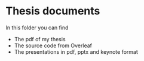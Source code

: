 # Thesis documents

In this folder you can find
* The pdf of my thesis
* The source code from Overleaf
* The presentations in pdf, pptx and keynote format
  
